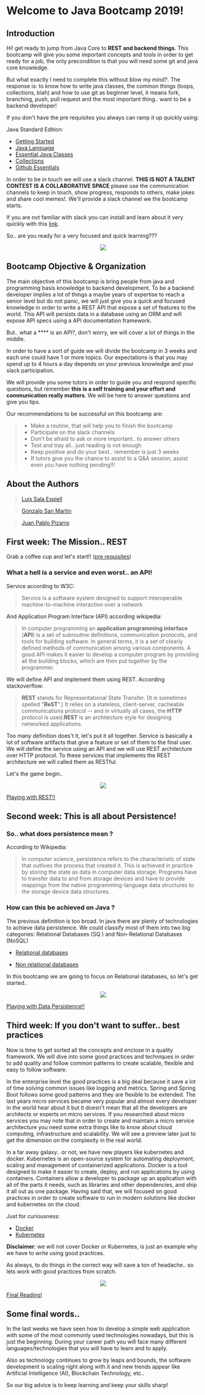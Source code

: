 
# Welcome to Java Bootcamp 2019!

## Introduction
Hi! get ready to jump from Java Core to **REST and backend things**. This bootcamp will give you some important concepts and tools in order to get ready for a job, the only precondition is that you will need some git and java core knowledge.

But what exactly I need to complete this without blow my mind?. The response is: to know how to write java classes, the common things (loops, collections, blah) and how to use git as beginner level, it means fork, branching, push, pull request and the most important thing.. want to be a backend developer!

If you don't have the pre requisites you always can ramp it up quickly using:

Java Standard Edition:
- [Getting Started](https://docs.oracle.com/javase/tutorial/getStarted/index.html)
- [Java Language](https://docs.oracle.com/javase/tutorial/java/index.html)
- [Essential Java Classes](https://docs.oracle.com/javase/tutorial/essential/index.html)
- [Collections](https://docs.oracle.com/javase/tutorial/collections/index.html)
- [Github Essentials](https://guides.github.com/activities/hello-world/)

In order to be in touch we will use a slack channel. **THIS IS NOT A TALENT CONTEST IS A COLLABORATIVE SPACE** please use the communication channels to keep in touch, show progress, responds to others, make jokes and share cool memes!. We'll provide a slack channel we the bootcamp starts.

If you are not familiar with slack you can install and learn about it very quickly with this [link](https://get.slack.help/hc/en-us/articles/218080037-Getting-started-for-new-members).

So.. are you ready for a very focused and quick learning???

<p align="center"><img src="./docs/img/java-logo.png"></p>

## Bootcamp Objective & Organization
The main objective of this bootcamp is bring people from java and programming basis knowledge to backend development. To be a backend developer implies a lot of things a maybe years of expertise to reach a senior level but do not panic, we will just give you a quick and focused knowledge in order to write a REST API that expose a set of features to the world. This API will persists data in a database using an ORM and will expose API specs using a API documentation framework.

But.. what a **** is an API?, don't worry, we will cover a lot of things in the middle.

In order to have a sort of guide we will divide the bootcamp in 3 weeks and each one could have 1 or more topics. Our expectations is that you may spend up to 4 hours a day depends on your previous knowledge and your slack participation.

We will provide you some tutors in order to guide you and respond specific questions, but remember **this is a self training and your effort and communication really matters**. We will be here to answer questions and give you tips.

Our recommendations to be successful on this bootcamp are:

>- Make a routine, that will help you to finish the bootcamp
>- Participate on the slack channels
>- Don't be afraid to ask or more important.. to answer others
>- Test and tray all.. just reading is not enough
>- Keep positive and do your best.. remember is just 3 weeks
>- If tutors give you the chance to assist to a Q&A session, assist even you have nothing pending!!!

## About the Authors

>[Luis Sala Espiell](https://www.linkedin.com/in/luis-manuel-sala-espiell-19079330/)

>[Gonzalo San Martin](https://www.linkedin.com/in/gonsanmartin/)

>[Juan Pablo Pizarro](https://www.linkedin.com/in/juanpablopizarro/)


## First week: The Mission.. REST
Grab a coffee cup and let's start!! ([pre requisites](./prerequisites.md))

### What a hell is a service and even worst.. an API!
Service according to W3C:
> Service is a software system designed to support interoperable machine-to-machine interaction over a network

And Application Program Interface (API) according wikipedia:
>In computer programming an **application programming interface** (**API**) is a set of subroutine definitions, communication protocols, and tools for building software. In general terms, it is a set of clearly defined methods of communication among various components. A good API makes it easier to develop a computer program by providing all the building blocks, which are then put together by the programmer.

We will define API and implement them using REST. According stackoverflow:
> **REST** stands for Representational State Transfer. (It is sometimes spelled "**ReST**".) It relies on a stateless, client-server, cacheable communications protocol -- and in virtually all cases, the **HTTP** protocol is used.**REST** is an architecture style for designing networked applications.

Too many definition does't it, let's put it all together. Service is basically a lot of software artifacts that give a feature or set of them to the final user. We will define the service using an API and we will use REST architecture over HTTP protocol. To these services that implements the REST architecture we will called them as RESTful.

Let's the game begin.. 

<p align="center"><img src="./docs/img/start-rest.png"></p>

[Playing with REST!!](./rest.md)

## Second week: This is all about Persistence!

### So.. what does persistence mean ?
According to Wikipedia:
> In computer science, persistence refers to the characteristic of state that outlives the process that created it. This is achieved in practice by storing the state as data in computer data storage. Programs have to transfer data to and from storage devices and have to provide mappings from the native programming-language data structures to the storage device data structures.
### How can this be achieved on Java ?
The previous definition is too broad. In java there are plenty of technologies to achieve data persistence. We could classify most of them into two big categories: Relational Databases (SQ ) and Non-Relational Databases (NoSQL)

- [Relational databases](https://en.wikipedia.org/wiki/Relational_database)

- [Non relational databases](https://en.wikipedia.org/wiki/NoSQL)

In this bootcamp we are going to focus on Relational databases, so let's get started..

<p align="center"><img src="./docs/img/challenge-accepted.gif"></p>

[Playing with Data Persistence!!](./data.md)

## Third week: If you don't want to suffer.. best practices 

Now is time to get sorted all the concepts and enclose in a quality framework. We will dive into some good practices and techniques in order to add quality and follow common patterns to create scalable, flexible and easy to follow software.

In the enterprise level the good practices is a big deal because it save a lot of time solving common issues like logging and metrics. Spring and Spring Boot follows some good patterns and they are flexible to be extended. The last years micro services became very popular and almost every developer in the world hear about it but it doesn't mean that all the developers are architects or experts on micro services. If you researched about micro services you may note that in order to create and maintain a micro service architecture you need some extra things like to know about cloud computing, infrastructure and scalability. We will see a preview later just to get the dimension on the complexity in the real world.

In a far away galaxy.. or not, we have new players like kubernetes and docker. Kubernetes is an open-source system for automating deployment, scaling and management of containerized applications. Docker is a tool designed to make it easier to create, deploy, and run applications by using containers. Containers allow a developer to package up an application with all of the parts it needs, such as libraries and other dependencies, and ship it all out as one package. Having said that, we will focused on good practices in order to create software to run in modern solutions like docker and kubernetes on the cloud.

Just for curiousness:
- [Docker](https://www.docker.com/)
- [Kubernetes](https://kubernetes.io/)

**Disclaimer**: we will not cover Docker or Kubernetes, is just an example why we have to write using good practices.

As always, to do things in the correct way will save a ton of headache.. so lets work with good practices from scratch.

<p align="center"><img src="./docs/img/studying.gif"></p>

[Final Reading!](./goodpractices.md)

## Some final words..

In the last weeks we have seen how to develop a simple web application with some of the most commonly used technologies nowadays, but this is just the beginning. During your career path you will face many different languages/technologies that you will have to learn and to apply. 

Also as technology continues to grow by leaps and bounds, the software development is scaling right along with it and new trends appear like Artificial Intelligence (AI), Blockchain Technology, etc..

So our big advice is to keep learning and keep your skills sharp!

